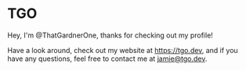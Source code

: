# TGO
Hey, I'm @ThatGardnerOne, thanks for checking out my profile! 

Have a look around, check out my website at https://tgo.dev, and if you have any questions, feel free to contact me at jamie@tgo.dev.
